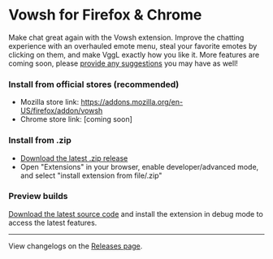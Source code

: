 # Vowsh for Firefox & Chrome
Make chat great again with the Vowsh extension. Improve the chatting experience with an overhauled emote menu, steal your favorite emotes by clicking on them, and make VggL exactly how you like it. More features are coming soon, please [provide any suggestions](https://github.com/VowshApp/Extension/issues) you may have as well!

### Install from official stores (recommended)
* Mozilla store link: https://addons.mozilla.org/en-US/firefox/addon/vowsh
* Chrome store link: [coming soon]

### Install from .zip
* [Download the latest .zip release](https://github.com/VowshApp/Extension/releases)
* Open "Extensions" in your browser, enable developer/advanced mode, and select "install extension from file/.zip"

### Preview builds
[Download the latest source code](https://github.com/VowshApp/Extension/archive/refs/heads/main.zip) and install the extension in debug mode to access the latest features.

---

View changelogs on the [Releases page](https://github.com/VowshApp/Extension/releases).
